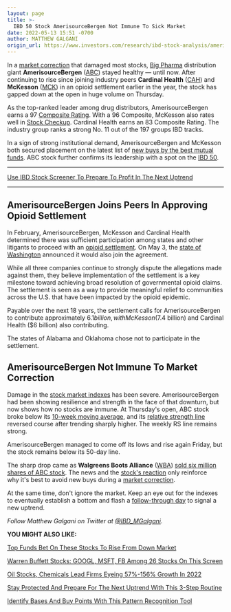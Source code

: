 ```yaml
---
layout: page
title: >-
  IBD 50 Stock AmerisourceBergen Not Immune To Sick Market
date: 2022-05-13 15:51 -0700
author: MATTHEW GALGANI
origin_url: https://www.investors.com/research/ibd-stock-analysis/amerisourcebergen-stays-healthy-in-sick-market-joins-mckesson-cardinal-health-opioid-settlement/
---
```





In a [market correction](https://www.investors.com/how-to-invest/investors-corner/stock-market-correction-put-to-use-build-a-watchlist/) that damaged most stocks, [Big Pharma](https://www.investors.com/news/technology/biotech-and-pharma-industry-and-stock-news-merk-bristol-myers-amgn-gilead/) distribution giant **AmerisourceBergen** ([ABC](https://research.investors.com/quote.aspx?symbol=ABC)) stayed healthy — until now. After continuing to rise since joining industry peers **Cardinal Health** ([CAH](https://research.investors.com/quote.aspx?symbol=CAH)) and **McKesson** ([MCK](https://research.investors.com/quote.aspx?symbol=MCK)) in an opioid settlement earlier in the year, the stock has gapped down at the open in huge volume on Thursday.




As the top-ranked leader among drug distributors, AmerisourceBergen earns a 97 [Composite Rating](https://www.investors.com/ibd-data-stories/stocks-to-watch-companies-with-top-stock-ratings/). With a 96 Composite, McKesson also rates well in [Stock Checkup](https://research.investors.com/stock-checkup/). Cardinal Health earns an 83 Composite Rating. The industry group ranks a strong No. 11 out of the 197 groups IBD tracks.


In a sign of strong institutional demand, AmerisourceBergen and McKesson both secured placement on the latest list of [new buys by the best mutual funds](https://www.investors.com/etfs-and-funds/mutual-funds/best-mutual-funds-buy-aapl-brkb-pm-stock-in-market-correction-as-new-uptrend-awaits/). ABC stock further confirms its leadership with a spot on the [IBD 50](https://research.investors.com/stock-lists/ibd-50/).




---


[Use IBD Stock Screener To Prepare To Profit In The Next Uptrend](https://www.investors.com/research/best-stocks-to-buy-watch-ibd-screen-of-the-day/)




---


AmerisourceBergen Joins Peers In Approving Opioid Settlement
------------------------------------------------------------


In February, AmerisourceBergen, McKesson and Cardinal Health determined there was sufficient participation among states and other litigants to proceed with an [opioid settlement](https://investor.amerisourcebergen.com/news/news-details/2022/Distributors-Approve-Opioid-Settlement-Agreement/default.aspx). On May 3, the [state of Washington](https://investor.amerisourcebergen.com/news/news-details/2022/Distributors-Agree-to-Opioid-Settlement-With-Washington-State/default.aspx) announced it would also join the agreement.


While all three companies continue to strongly dispute the allegations made against them, they believe implementation of the settlement is a key milestone toward achieving broad resolution of governmental opioid claims. The settlement is seen as a way to provide meaningful relief to communities across the U.S. that have been impacted by the opioid epidemic.


Payable over the next 18 years, the settlement calls for AmerisourceBergen to contribute approximately $6.1 billion, with McKesson ($7.4 billion) and Cardinal Health ($6 billion) also contributing.


The states of Alabama and Oklahoma chose not to participate in the settlement.


AmerisourceBergen Not Immune To Market Correction
-------------------------------------------------


Damage in the [stock market indexes](https://www.investors.com/market-trend/stock-market-today/stock-market-today-market-trends-best-stocks-buy-watch/) has been severe. AmerisourceBergen had been showing resilience and strength in the face of that downturn, but now shows how no stocks are immune. At Thursday's open, ABC stock broke below its [10-week moving average](https://www.investors.com/how-to-invest/investors-corner/moving-averages-help-understand-stock-markets-direction-heres-how-to-use-them/), and its [relative strength line](https://www.investors.com/how-to-invest/investors-corner/growth-stocks-breakout-specialty-tool-relative-strength-line/) reversed course after trending sharply higher. The weekly RS line remains strong.


AmerisourceBergen managed to come off its lows and rise again Friday, but the stock remains below its 50-day line.


The sharp drop came as **Walgreens Boots Alliance** ([WBA](https://research.investors.com/quote.aspx?symbol=WBA)) [sold six million shares of ABC stock](https://www.yahoo.com/now/walgreens-boots-alliance-sells-six-214700383.html). The news and the [stock's reaction](https://www.investors.com/how-to-invest/investors-corner/stock-news-reaction-can-tell-more-about-the-stock-than-the-news/) only reinforce why it's best to avoid new buys during a [market correction](https://www.investors.com/how-to-invest/investors-corner/stock-market-correction-put-to-use-build-a-watchlist/).


At the same time, don't ignore the market. Keep an eye out for the indexes to eventually establish a bottom and flash a [follow-through day](https://www.investors.com/how-to-invest/investors-corner/what-is-a-follow-through-day/) to signal a new uptrend.



*Follow Matthew Galgani on Twitter at [@IBD\_MGalgani](https://twitter.com/ibd_mgalgani).*


**YOU MIGHT ALSO LIKE:**


[Top Funds Bet On These Stocks To Rise From Down Market](https://www.investors.com/etfs-and-funds/mutual-funds/best-mutual-funds-buy-aapl-brkb-pm-stock-in-market-correction-as-new-uptrend-awaits/)


[Warren Buffett Stocks: GOOGL, MSFT, FB Among 26 Stocks On This Screen](https://www.investors.com/research/warren-buffett-stocks-investing-strategy-stock-screen/)


[Oil Stocks, Chemicals Lead Firms Eyeing 57%-156% Growth In 2022](https://www.investors.com/research/growth-stocks-to-buy-and-watch-in-2022/)


[Stay Protected And Prepare For The Next Uptrend With This 3-Step Routine](https://www.investors.com/how-to-invest/investors-corner/investing-in-stocks-start-with-stock-market-investing-routine-routine/)


[Identify Bases And Buy Points With This Pattern Recognition Tool](https://www.investors.com/product/marketsmith/?artProdLink=MarketSmith)




